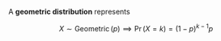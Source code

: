 A **geometric distribution** represents

$$
X \sim \operatorname{Geometric}(p) \implies \Pr(X = k) = (1-p)^{k-1} p
$$
